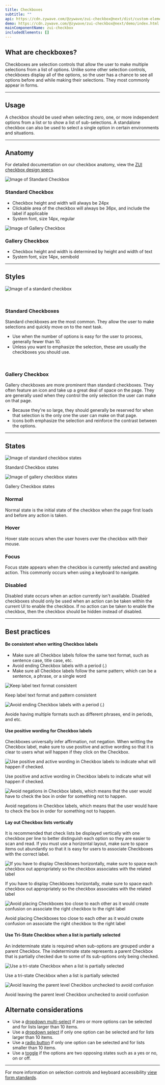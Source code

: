 ```yaml
---
title: Checkboxes
subtitle: ""
api: https://cdn.zywave.com/@zywave/zui-checkbox@next/dist/custom-elements.json
demo: https://cdn.zywave.com/@zywave/zui-checkbox@next/demo/index.html
mainComponentName: zui-checkbox
includedElements: []
---
```

## What are checkboxes?

Checkboxes are selection controls that allow the user to make multiple selections from a list of options. Unlike some other selection controls, checkboxes display all of the options, so the user has a chance to see all options before and while making their selections. They most commonly appear in forms.

<hr>

## Usage

A checkbox should be used when selecting zero, one, or more independent options from a list or to show a list of sub-selections. A standalone checkbox can also be used to select a single option in certain environments and situations.

<hr>

## Anatomy

For detailed documentation on our checkbox anatomy, view the [ZUI checkbox design specs](https://xd.adobe.com/view/1e451acf-dca2-47ce-8bee-99ca93473313-4b16/grid).

![Image of Standard Checkbox](/images/anatomy-standard.png)

### Standard Checkbox

* Checkbox height and width will always be 24px
* Clickable area of the checkbox will always be 36px, and include the label if applicable
* System font, size 14px, regular

![Image of Gallery Checkbox](/images/anatomy-gallery.png)

### Gallery Checkbox

* Checkbox height and width is determined by height and width of text
* System font, size 14px, semibold

<hr>

## Styles

![Image of a standard checkbox](/images/checkbox-styles.png)

<br>

### Standard Checkboxes

Standard checkboxes are the most common. They allow the user to make selections and quickly move on to the next task.

* Use when the number of options is easy for the user to process, generally fewer than 10.
* Unless you want to emphasize the selection, these are usually the checkboxes you should use.

<br>

### Gallery Checkbox

Gallery checkboxes are more prominent than standard checkboxes. They often feature an icon and take up a great deal of space on the page. They are generally used when they control the only selection the user can make on that page.

* Because they're so large, they should generally be reserved for when that selection is the only one the user can make on that page.
* Icons both emphasize the selection and reinforce the contrast between the options.

<hr>

## States

![Image of standard checkbox states](/images/standard-checkbox-states.png)

Standard Checkbox states

![Image of gallery checkbox states](/images/gallery-checkbox-states.png)

Gallery Checkbox states

### Normal

Normal state is the initial state of the checkbox when the page first loads and before any action is taken.

### Hover

Hover state occurs when the user hovers over the checkbox with their mouse.

### Focus

Focus state appears when the checkbox is currently selected and awaiting action. This commonly occurs when using a keyboard to navigate.

### Disabled

Disabled state occurs when an action currently isn't available. Disabled checkboxes should only be used when an action can be taken within the current UI to enable the checkbox. If no action can be taken to enable the checkbox, then the checkbox should be hidden instead of disabled.

<hr>

## Best practices

#### Be consistent when writing Checkbox labels

* Make sure all Checkbox labels follow the same text format, such as sentence case, title case, etc.
* Avoid ending Checkbox labels with a period (.)
* Make sure all Checkbox labels follow the same pattern; which can be a sentence, a phrase, or a single word

<docs-grid columns="2">

<div>

![Keep label text format consistent](/images/group-264508.png)

<docs-do>
Keep label text format and pattern consistent
</docs-do>

</div>

<div>

![Avoid ending Checkbox labels with a period (.)](/images/2.png)

<docs-do-not>
Avoide having multiple formats such as different phrases, end in periods, and etc.
</docs-do-not>

</div>

</docs-grid>



<docs-spacer>

</docs-spacer>



#### Use positive wording for Checkbox labels

Checkboxes universally infer affirmation, not negation. When writting the Checkbox label, make sure to use positive and active wording so that it is clear to users what *will* happen if they click on the Checkbox. 

<docs-grid columns="2">

<div>

![Use positive and active wording in Checkbox labels to indicate what will happen if checked.](/images/2-1.png)

<docs-do>
Use positive and active wording in Checkbox labels to indicate what will happen if checked.
</docs-do>

</div>

<div>

![Avoid negations in Checkbox labels, which means that the user would have to check the box in order for something not to happen.](/images/2-2.png)

<docs-do-not>
Avoid negations in Checkbox labels, which means that the user would have to check the box in order for something not to happen.
</docs-do-not>

</div>

</docs-grid>



<docs-spacer>

</docs-spacer>



#### Lay out Checkbox lists vertically

It is recommended that check lists be displayed vertically with one checkbox per line to better distinguish each option so they are easier to scan and read. If you must use a horizontal layout, make sure to space items out abundantly so that it is easy for users to associate Checkboxes with the correct label. 

<docs-grid columns="2">

<div>

![If you have to display Checkboxes horizontally, make sure to space each checkbox out appropriately so the checkbox associates with the related label](/images/3-1.png)

<docs-do>
If you have to display Checkboxes horizontally, make sure to space each checkbox out appropriately so the checkbox associates with the related label
</docs-do>

</div>

<div>

![Avoid placing Checkboxes too close to each other as it would create confusion on associate the right checkbox to the right label](/images/3-2.png)

<docs-do-not>
Avoid placing Checkboxes too close to each other as it would create confusion on associate the right checkbox to the right label
</docs-do-not>

</div>

</docs-grid>



<docs-spacer>

</docs-spacer>



#### Use Tri-State Checkbox when a list is partially selected

An indeterminate state is required when sub-options are grouped under a parent Checkbox. The indeterminate state represents a parent Checkbox that is partially checked due to some of its sub-options only being checked.

<docs-grid columns="2">

<div>

![Use a tri-state Checkbox when a list is partially selected](/images/4-1.png)

<docs-do>
Use a tri-state Checkbox when a list is partially selected
</docs-do>

</div>

<div>

![Avoid leaving the parent level Checkbox unchecked to avoid confusion](/images/4-2.png)

<docs-do-not>
 Avoid leaving the parent level Checkbox unchecked to avoid confusion
</docs-do-not>

</div>

</docs-grid>



<docs-spacer>

</docs-spacer>



## Alternate considerations

* Use a [dropdown multi-select](/design-system/components/dropdown-multi-selects/) if zero or more options can be selected and for lists larger than 10 items.
* Use a [dropdown select](/design-system/components/dropdown-selects/) if only one option can be selected and for lists larger than 10 items.
* Use a [radio button](/design-system/components/radio-buttons/) if only one option can be selected and for lists smaller than 10 items.
* Use a [toggle](/design-system/components/toggles/) if the options are two opposing states such as a yes or no, on or off.

<hr>

For more information on selection controls and keyboard accessibility [view form standards](/design-system/patterns/forms/).